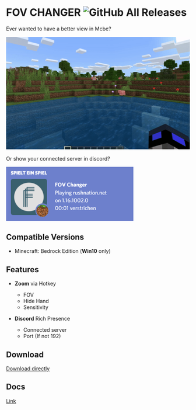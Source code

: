 # FOV CHANGER ![GitHub All Releases](https://img.shields.io/github/downloads/XroixHD/MCBE-Win10-FOV-Changer/total)
Ever wanted to have a better view in Mcbe?

![Zoom Example](./res/example.gif)

Or show your connected server in discord?

![Discord Example](./res/discord.png)

Compatible Versions
---
 - Minecraft: Bedrock Edition (**Win10** only)
 
Features
---
 - **Zoom** via Hotkey 
    - FOV
    - Hide Hand
    - Sensitivity
    
 - **Discord** Rich Presence
    - Connected server
    - Port (If not 192)
    
Download
---
[Download directly](https://www.github.com/XroixHD/MCBE-Win10-FOV-Changer/releases/latest/download/FOV-Changer.zip )

Docs
---
[Link](https://fov.xroix.me/docs )
